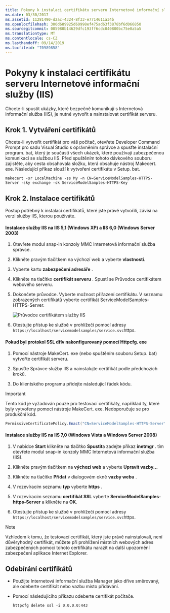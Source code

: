 ```yaml
---
title: Pokyny k instalaci certifikátu serveru Internetové informační služby (IIS)
ms.date: 03/30/2017
ms.assetid: 11281490-d2ac-4324-8f33-e7714611a34b
ms.openlocfilehash: 300d689925d60998ef475ad63f3878bf6d066850
ms.sourcegitcommit: 005980b14629dfc193ff6cdc040800bc75e0a5a5
ms.translationtype: MT
ms.contentlocale: cs-CZ
ms.lasthandoff: 09/14/2019
ms.locfileid: "70989858"
---
```

# <a name="internet-information-services-iis-server-certificate-installation-instructions"></a>Pokyny k instalaci certifikátu serveru Internetové informační služby (IIS)
Chcete-li spustit ukázky, které bezpečně komunikují s Internetová informační služba (IIS), je nutné vytvořit a nainstalovat certifikát serveru.  
  
## <a name="step-1-creating-certificates"></a>Krok 1. Vytváření certifikátů  
 Chcete-li vytvořit certifikát pro váš počítač, otevřete Developer Command Prompt pro sadu Visual Studio s oprávněním správce a spusťte instalační program. bat, který je součástí všech ukázek, které používají zabezpečenou komunikaci se službou IIS. Před spuštěním tohoto dávkového souboru zajistěte, aby cesta obsahovala složku, která obsahuje nástroj Makecert. exe. Následující příkaz slouží k vytvoření certifikátu v Setup. bat.  
  
```console  
makecert -sr LocalMachine -ss My -n CN=ServiceModelSamples-HTTPS-Server -sky exchange -sk ServiceModelSamples-HTTPS-Key  
```  
  
## <a name="step-2-installing-certificates"></a>Krok 2. Instalace certifikátů  
 Postup potřebný k instalaci certifikátů, které jste právě vytvořili, závisí na verzi služby IIS, kterou používáte.  
  
#### <a name="to-install-iis-on-iis-51-windows-xp-and-iis-60-windows-server-2003"></a>Instalace služby IIS na IIS 5,1 (Windows XP) a IIS 6,0 (Windows Server 2003)  
  
1. Otevřete modul snap-in konzoly MMC Internetová informační služba správce.  
  
2. Klikněte pravým tlačítkem na výchozí web a vyberte **vlastnosti**.  
  
3. Vyberte kartu **zabezpečení adresáře** .  
  
4. Klikněte na tlačítko **certifikát serveru** . Spustí se Průvodce certifikátem webového serveru.  
  
5. Dokončete průvodce. Vyberte možnost přiřazení certifikátu. V seznamu zobrazených certifikátů vyberte certifikát ServiceModelSamples-HTTPS-Server.  
  
     ![Průvodce certifikátem služby IIS](../../../../docs/framework/wcf/samples/media/iiscertificate-wizard.GIF "IISCertificate_Wizard")  
  
6. Otestujte přístup ke službě v prohlížeči pomocí adresy `https://localhost/servicemodelsamples/service.svc`https.  
  
#### <a name="if-ssl-was-previously-configured-by-using-httpcfgexe"></a>Pokud byl protokol SSL dřív nakonfigurovaný pomocí Httpcfg. exe  
  
1. Pomocí nástroje MakeCert. exe (nebo spuštěním souboru Setup. bat) vytvořte certifikát serveru.  
  
2. Spusťte Správce služby IIS a nainstalujte certifikát podle předchozích kroků.  
  
3. Do klientského programu přidejte následující řádek kódu.  
  
> [!IMPORTANT]
> Tento kód je vyžadován pouze pro testovací certifikáty, například ty, které byly vytvořeny pomocí nástroje MakeCert. exe. Nedoporučuje se pro produkční kód.  
  
```csharp  
PermissiveCertificatePolicy.Enact("CN=ServiceModelSamples-HTTPS-Server");  
```  
  
#### <a name="to-install-iis-on-iis-70-windows-vista-and-windows-server-2008"></a>Instalace služby IIS na IIS 7,0 (Windows Vista a Windows Server 2008)  
  
1. V nabídce **Start** klikněte na tlačítko **Spustit**a zadejte příkaz **inetmgr** . tím otevřete modul snap-in konzoly MMC Internetová informační služba (IIS).  
  
2. Klikněte pravým tlačítkem na **výchozí web** a vyberte **Upravit vazby...**  
  
3. Klikněte na tlačítko **Přidat** v dialogovém okně **vazby webu** .  
  
4. V rozevíracím seznamu **typ** vyberte **https** .  
  
5. V rozevíracím seznamu **certifikát SSL** vyberte **ServiceModelSamples-https-Server** a klikněte na **OK**.  
  
6. Otestujte přístup ke službě v prohlížeči pomocí adresy `https://localhost/servicemodelsamples/service.svc`https.  
  
> [!NOTE]
> Vzhledem k tomu, že testovací certifikát, který jste právě nainstalovali, není důvěryhodný certifikát, můžete při prohlížení místních webových adres zabezpečených pomocí tohoto certifikátu narazit na další upozornění zabezpečení aplikace Internet Explorer.  
  
## <a name="removing-certificates"></a>Odebírání certifikátů  
  
- Použijte Internetová informační služba Manager jako dříve směrovaný, ale odeberte certifikát nebo vazbu místo přidávání.  
  
- Pomocí následujícího příkazu odeberte certifikát počítače.  
  
    ```console  
    httpcfg delete ssl -i 0.0.0.0:443  
    ```
